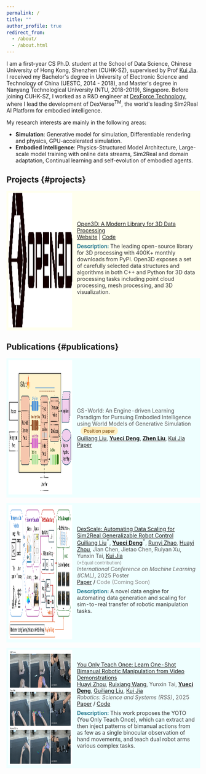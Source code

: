 ```yaml
---
permalink: /
title: ""
author_profile: true
redirect_from:  
  - /about/
  - /about.html
---
```


I am a first-year CS Ph.D. student at the School of Data Science, Chinese University of Hong Kong, Shenzhen (CUHK-SZ), supervised by Prof [Kui Jia](http://kuijia.site/). I received my Bachelor's degree in University of Electronic Science and Technology of China (UESTC, 2014 - 2018), and Master's degree in Nanyang Technological University (NTU, 2018-2019), Singapore. Before joining CUHK-SZ, I worked as a R&D engineer at [DexForce Technology](https://www.dexforce.com/), where I lead the development of DexVerse<sup>TM</sup>, the world's leading Sim2Real AI Platform for embodied intelligence. 

My research interests are mainly in the following areas:
- **Simulation**: Generative model for simulation, Differentiable rendering and physics,  GPU-accelerated simulation.
- **Embodied Intelligence**: Physics-Structured Model Architecture,
 Large-scale model training with online data streams, Sim2Real and domain adaptation, Continual learning and self-evolution of embodied agents.

## Projects {#projects}

<table style="width:100%;border:0px;border-spacing:0px;border-collapse:separate;margin-right:auto;margin-left:auto;">
  <tbody>
    <tr bgcolor="#ffffee">
      <td style="padding:5px;width:35%;vertical-align:middle">
        <img src="images/open3d.png" alt="Open3D" width="350" height="350" style="border-style: none">
      </td>
      <td width="75%" valign="middle">
        <a href="https://www.open3d.org/" id="Open3D">
          <span class="papertitle">Open3D: A Modern Library for 3D Data Processing</span>
        </a>
        <br>
        <a href="https://www.open3d.org/">Website</a> | <a href="https://github.com/isl-org/Open3D">Code</a>
        <br>
        <p style="color: #333; margin-top: 0.5em;"><strong style="color: #2f7f93;">Description:</strong> The leading open-source library for 3D processing with 400K+ monthly downloads from PyPI. Open3D exposes a set of carefully selected data structures and algorithms in both C++ and Python for 3D data processing tasks including point cloud processing, mesh processing, and 3D visualization.</p>
      </td>
    </tr>
  </tbody>
</table>


## Publications {#publications}

<table style="width:100%;border:0px;border-spacing:0px;border-collapse:separate;margin-right:auto;margin-left:auto;">
  <tbody>
    <tr bgcolor="#efffff">
      <td style="padding:5px;width:35%;vertical-align:middle">
        <img src="images/gs-world.png" alt="GS-World" width="350" height="350" style="border-style: none">
      </td>
      <td width="75%" valign="middle">
        <span class="papertitle" style="color: #555;">GS-World: An Engine-driven Learning Paradigm for Pursuing Embodied Intelligence using World Models of Generative Simulation</span>
        <span style="display:inline-block;background:#ffefc2;color:#6b3b00;padding:3px 8px;border-radius:12px;font-size:0.85em;margin-left:10px;vertical-align:middle;">Position paper</span>
        <br>
        <span style="color: #555;"><a href="http://guiliang.me/">Guiliang Liu</a>, <a href="https://yuecideng.github.io"><strong>Yueci Deng</strong></a>, <a href="https://itszhen.com/"><strong>Zhen Liu</strong></a>,  <a href="http://kuijia.site/">Kui Jia</a></span>
        <br>
        <a href="https://www.researchgate.net/profile/Guiliang-Liu-2/publication/396641390_GS-World_An_Efficient_Engine-driven_Learning_Paradigm_for_Pursuing_Embodied_Intelligence_using_World_Models_of_Generative_Simulation/links/68f33c277d9a4d4e870a9a9d/GS-World-An-Efficient-Engine-driven_Learning_Paradigm-for-Pursuing-Embodied-Intelligence-using-World-Models-of-Generative-Simulation.pdf">Paper</a>
        <br>
      </td>
    </tr>
  </tbody>
</table>   

<table style="width:100%;border:0px;border-spacing:0px;border-collapse:separate;margin-right:auto;margin-left:auto;">
  <tbody>
    <tr bgcolor="#efffff">
      <td style="padding:5px;width:35%;vertical-align:middle">
        <img src="images/dexscale.png" alt="DexScale" width="350" height="350" style="border-style: none">
      </td>
      <td width="75%" valign="middle">
        <a href="https://edem-ai.github.io/dexscale.github.io/" id="DexScale">
          <span class="papertitle">DexScale: Automating Data Scaling for Sim2Real Generalizable Robot Control</span>
        </a>
        <br>
        <span style="color: #555;"><a href="http://guiliang.me/">Guiliang Liu</a><sup>*</sup>, <a href="https://yuecideng.github.io"><strong>Yueci Deng</strong></a><sup>*</sup>, <a href="https://github.com/ZhaoRunyi">Runyi Zhao</a>, <a href="https://hnuzhy.github.io/">Huayi Zhou</a>, Jian Chen, Jietao Chen, Ruiyan Xu, Yunxin Tai, <a href="http://kuijia.site/">Kui Jia</a></span>
        <br>
        <small style="color: #888;">(*Equal contribution)</small>
        <br>
        <em style="color: #666;">International Conference on Machine Learning (ICML)</em>, <span style="color: #666;">2025 Poster</span>
        <br>
        <a href="https://openreview.net/pdf?id=AVVXX0erKT">Paper</a> / <span style="color: #888;">Code (Coming Soon)</span>
        <br>
        <p style="color: #333; margin-top: 0.5em;"><strong style="color: #2f7f93;">Description:</strong> A novel data engine for automating data generation and scaling for sim-to-real transfer of robotic manipulation tasks.</p>
      </td>
    </tr>
  </tbody>
</table>   

<table style="width:100%;border:0px;border-spacing:0px;border-collapse:separate;margin-right:auto;margin-left:auto;">
  <tbody>
    <tr bgcolor="#efffff">
      <td style="padding:5px;width:35%;vertical-align:middle">
        <img src="images/yoto.png" alt="YOTO" width="300" height="300" style="border-style: none">
      </td>
      <td width="75%" valign="middle">
        <a href="https://hnuzhy.github.io/projects/YOTO" id="DexScale">
          <span class="papertitle">You Only Teach Once: Learn One-Shot Bimanual Robotic Manipulation from Video Demonstrations</span>
        </a>
        <br>
        <span style="color: #555;"><a href="https://hnuzhy.github.io/">Huayi Zhou</a>,  <a href="https://openreview.net/profile?id=~Ruixiang_Wang3">Ruixiang Wang</a>, Yunxin Tai, <a href="https://yuecideng.github.io"><strong>Yueci Deng</strong></a>, <a href="http://guiliang.me/">Guiliang Liu</a>, <a href="http://kuijia.site/">Kui Jia</a></span>
        <br>
        <em style="color: #666;">Robotics: Science and Systems (RSS)</em>, <span style="color: #666;">2025</span>
        <br>
        <a href="https://arxiv.org/abs/2501.14208">Paper</a> / <a   href="https://github.com/hnuzhy/YOTO">Code</a>
        <br>
        <p style="color: #333; margin-top: 0.5em;"><strong style="color: #2f7f93;">Description:</strong> This work proposes the YOTO (You Only Teach Once), which can extract and then inject patterns of bimanual actions from as few as a single binocular observation of hand movements, and teach dual robot arms various complex tasks.</p>
      </td>
    </tr>
  </tbody>
</table>  